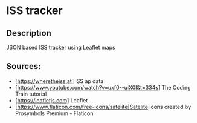 # ISS tracker

## Description

JSON based ISS tracker using Leaflet maps

## Sources:

- [https://wheretheiss.at] ISS ap data
- [https://www.youtube.com/watch?v=uxf0--uiX0I&t=334s] The Coding Train tutorial
- [https://leafletjs.com] Leaflet
- [https://www.flaticon.com/free-icons/satelite]Satelite icons created by Prosymbols Premium - Flaticon
